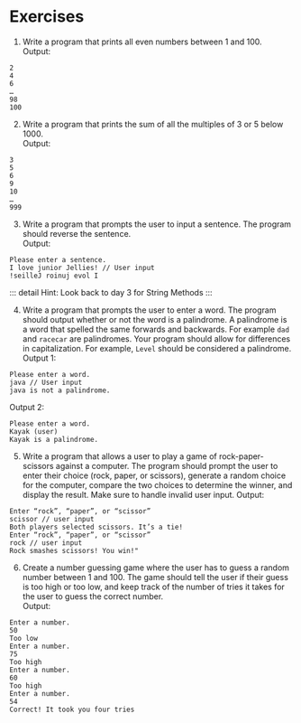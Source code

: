 # Exercises

1. Write a program that prints all even numbers between 1 and 100.  
Output:
```
2
4
6
…
98
100
```
2. Write a program that prints the sum of all the multiples of 3 or 5 below 1000.  
Output:
```
3
5
6
9
10
…
999
```
3. Write a program that prompts the user to input a sentence. The program should reverse the sentence.  
Output:
```
Please enter a sentence.
I love junior Jellies! // User input
!seilleJ roinuj evol I
```

::: detail Hint:
Look back to day 3 for String Methods
:::

4. Write a program that prompts the user to enter a word.  The program should output whether or not the word is a palindrome.  A palindrome is a word that spelled the same forwards and backwards.  For example `dad` and `racecar` are palindromes.  Your program should allow for differences in capitalization.  For example, `Level` should be considered a palindrome.  
Output 1:
```
Please enter a word.
java // User input
java is not a palindrome.
```
Output 2:
```
Please enter a word.
Kayak (user)
Kayak is a palindrome.
```
5. Write a program that allows a user to play a game of rock-paper-scissors against a computer. The program should prompt the user to enter their choice (rock, paper, or scissors), generate a random choice for the computer, compare the two choices to determine the winner, and display the result. Make sure to handle invalid user input.
Output:
```
Enter “rock”, “paper”, or “scissor”
scissor // user input
Both players selected scissors. It’s a tie!
Enter “rock”, “paper”, or “scissor”
rock // user input
Rock smashes scissors! You win!"
```
6. Create a number guessing game where the user has to guess a random number between 1 and 100. The game should tell the user if their guess is too high or too low, and keep track of the number of tries it takes for the user to guess the correct number.  
Output:
```
Enter a number.
50
Too low
Enter a number.
75
Too high
Enter a number.
60
Too high
Enter a number.
54
Correct! It took you four tries
```